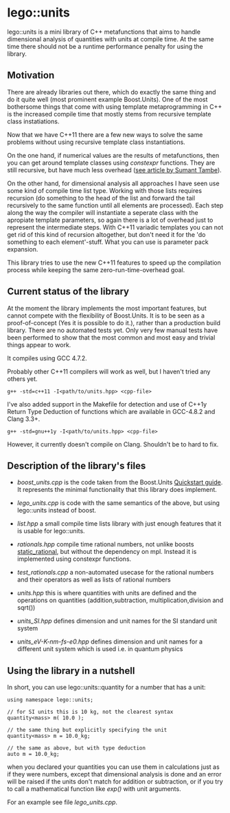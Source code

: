 lego::units 
===========

lego::units is a mini library of C++ metafunctions that aims to handle
dimensional analysis of quantities with units at compile time. At the same time
there should not be a runtime performance penalty for using the library.

Motivation
----------

There are already libraries out there, which do exactly the same thing and do
it quite well (most prominent example Boost.Units). One of the most bothersome
things that come with using template metaprogramming in C++ is the increased
compile time that mostly stems from recursive template class instatiations. 

Now that we have C++11 there are a few new ways to solve the same problems
without using recursive template class instantiations. 

On the one hand, if numerical values are the results of metafunctions, then you
can get around template classes using _constexpr_ functions. They are still
recursive, but have much less overhead ([see article by Sumant Tambe](http://cpptruths.blogspot.de/2011/07/want-speed-use-constexpr-meta.html "Want speed? Use constexpr meta-programming!")).

On the other hand, for dimensional analysis all approaches I have seen use some
kind of compile time list type. Working with those lists requires recursion (do
something to the head of the list and forward the tail recursively to the same
function until all elements are processed). Each step along the way the
compiler will instantiate a seperate class with the apropiate template
parameters, so again there is a lot of overhead just to represent the
intermediate steps. With C++11 variadic templates you can not get rid of this
kind of recursion altogether, but don't need it for the 'do something to each
element'-stuff. What you can use is parameter pack expansion.

This library tries to use the new C++11 features to speed up the compilation
process while keeping the same zero-run-time-overhead goal.

Current status of the library
-----------------------------

At the moment the library implements the most important features, but cannot
compete with the flexibility of Boost.Units. It is to be seen as a
proof-of-concept (Yes it is possible to do it.), rather than a production build
library. There are no automated tests yet. Only very few manual tests have been
performed to show that the most common and most easy and trivial things appear
to work. 

It compiles using GCC 4.7.2.

Probably other C++11 compilers will work as well,
but I haven't tried any others yet. 

    g++ -std=c++11 -I<path/to/units.hpp> <cpp-file>

I've also added support in the Makefile for detection and use of C++1y Return Type Deduction of functions which are available in GCC-4.8.2 and Clang 3.3+.

    g++ -std=gnu++1y -I<path/to/units.hpp> <cpp-file>

However, it currently doesn't compile on Clang. Shouldn't be to hard to fix.

Description of the library's files
----------------------------------

* *boost\_units.cpp* is the code taken from the Boost.Units [Quickstart 
                     guide](http://www.boost.org/doc/libs/1_53_0/doc/html/boost_units/Quick_Start.html). 
                     It represents the minimal functionality that this 
                     library does implement.

* *lego\_units.cpp*  is code with the same semantics of the above, but 
                     using lego::units instead of boost.  

* *list.hpp*         a small compile time lists library with just enough 
                     features that it is usable for lego::units.

* *rationals.hpp*    compile time rational numbers, not unlike boosts
                     [static\_rational](http://www.boost.org/doc/libs/1_53_0/boost/units/static_rational.hpp), 
                     but without the dependency on mpl. Instead it is 
                     implemented using constexpr functions.

* *test\_rationals.cpp* 
                     a non-automated usecase for the rational numbers 
                     and their operators as well as lists of rational
                     numbers

* *units.hpp*        this is where quantities with units are defined and
                     the operations on quantities (addition,subtraction,
                     multiplication,division and sqrt())

* *units\_SI.hpp*    defines dimension and unit names for the SI standard
                     unit system

* *units\_eV-K-nm-fs-e0.hpp* 
                     defines dimension and unit names for a different unit
                     system which is used i.e. in quantum physics

Using the library in a nutshell
-------------------------------

In short, you can use lego::units::quantity for a number that has a unit:

    using namespace lego::units;

    // for SI units this is 10 kg, not the clearest syntax
    quantity<mass> m( 10.0 );

    // the same thing but explicitly specifying the unit
    quantity<mass> m = 10.0_kg;

    // the same as above, but with type deduction
    auto m = 10.0_kg;

when you declared your quantities you can use them in calculations just as if 
they were numbers, except that dimensional analysis is done and an error will
be raised if the units don't match for addition or subtraction, or if you try 
to call a mathematical function like _exp()_ with unit arguments.

For an example see file *lego\_units.cpp*.



